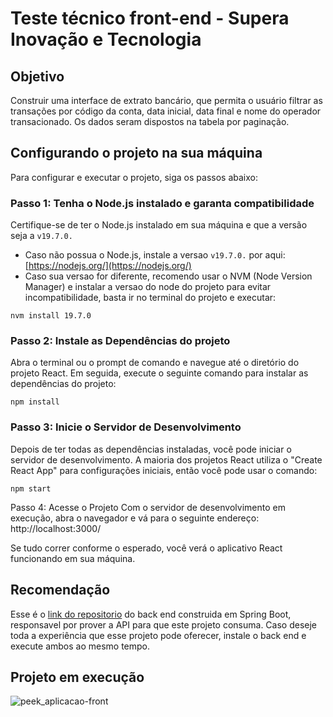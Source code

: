 # Teste técnico front-end - Supera Inovação e Tecnologia

## Objetivo 

Construir uma interface de extrato bancário, que permita o usuário filtrar as transações por código da conta, data inicial, data final e nome do operador transacionado. Os dados seram dispostos na tabela por paginação.

## Configurando o projeto na sua máquina

Para configurar e executar o projeto, siga os passos abaixo:

### Passo 1: Tenha o Node.js instalado e garanta compatibilidade
Certifique-se de ter o Node.js instalado em sua máquina e que a versão seja a `v19.7.0.` 
- Caso não possua o Node.js, instale a versao `v19.7.0.` por aqui: [https://nodejs.org/](https://nodejs.org/)
- Caso sua versao for diferente, recomendo usar o NVM (Node Version Manager) e instalar a versao do node do projeto para evitar incompatibilidade, basta ir no terminal do projeto e executar:
```
nvm install 19.7.0
```
### Passo 2: Instale as Dependências do projeto
Abra o terminal ou o prompt de comando e navegue até o diretório do projeto React. Em seguida, execute o seguinte comando para instalar as dependências do projeto:
```
npm install
```
### Passo 3: Inicie o Servidor de Desenvolvimento
Depois de ter todas as dependências instaladas, você pode iniciar o servidor de desenvolvimento. A maioria dos projetos React utiliza o "Create React App" para configurações iniciais, então você pode usar o comando:
```
npm start
```
Passo 4: Acesse o Projeto
Com o servidor de desenvolvimento em execução, abra o navegador e vá para o seguinte endereço: http://localhost:3000/

Se tudo correr conforme o esperado, você verá o aplicativo React funcionando em sua máquina.


## Recomendação
Esse é o [link do repositorio](https://github.com/YohanDevPs/supera-desafio-back) do back end construida em Spring Boot, responsavel por prover a API para que este projeto consuma. Caso deseje toda a experiência que esse projeto pode oferecer, instale o back end e execute ambos ao mesmo tempo.


## Projeto em execução

![peek_aplicacao-front](https://github.com/YohanDevPs/supera-desafio-front/assets/87953006/b354d113-163d-4eec-a891-9a83bb7a49ca)

